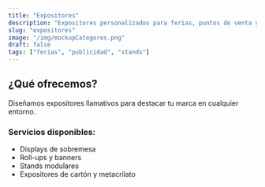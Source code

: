```yaml
---
title: "Expositores"
description: "Expositores personalizados para ferias, puntos de venta y eventos."
slug: "expositores"
image: "/img/mockupCategores.png"
draft: false
tags: ["ferias", "publicidad", "stands"]
---
```


## ¿Qué ofrecemos?
Diseñamos expositores llamativos para destacar tu marca en cualquier entorno.

### Servicios disponibles:
- Displays de sobremesa
- Roll-ups y banners
- Stands modulares
- Expositores de cartón y metacrilato
